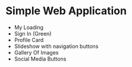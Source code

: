 # Simple Web Application

- My Loading
- Sign In (Green)
- Profile Card
- Slideshow with navigation buttons
- Gallery Of Images
- Social Media Buttons
